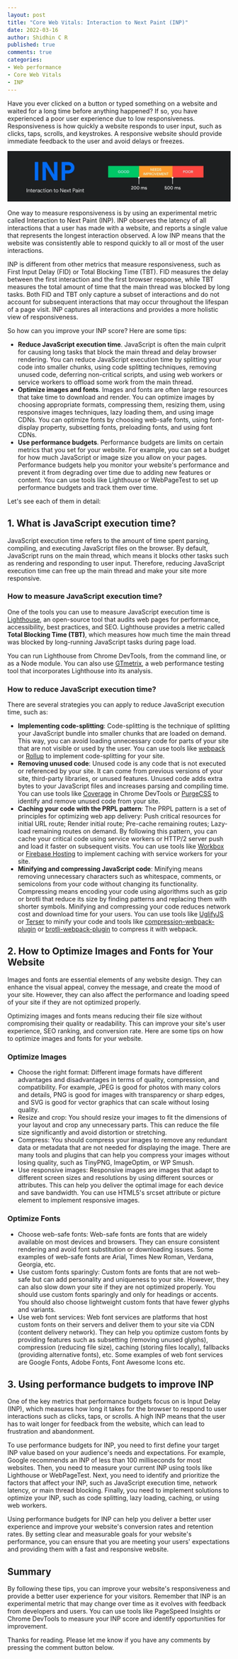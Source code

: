 ```yaml
---
layout: post
title: "Core Web Vitals: Interaction to Next Paint (INP)"
date: 2022-03-16
author: Shidhin C R
published: true
comments: true
categories:
- Web performance
- Core Web Vitals
- INP
---
```

Have you ever clicked on a button or typed something on a website and waited for a long time before anything happened? If so, you have experienced a poor user experience due to low responsiveness. Responsiveness is how quickly a website responds to user input, such as clicks, taps, scrolls, and keystrokes. A responsive website should provide immediate feedback to the user and avoid delays or freezes.
<!-- more -->

![interaction to next paint](/img/blog-images/inp-cwv.webp)

One way to measure responsiveness is by using an experimental metric called Interaction to Next Paint (INP). INP observes the latency of all interactions that a user has made with a website, and reports a single value that represents the longest interaction observed. A low INP means that the website was consistently able to respond quickly to all or most of the user interactions.

INP is different from other metrics that measure responsiveness, such as First Input Delay (FID) or Total Blocking Time (TBT). FID measures the delay between the first interaction and the first browser response, while TBT measures the total amount of time that the main thread was blocked by long tasks. Both FID and TBT only capture a subset of interactions and do not account for subsequent interactions that may occur throughout the lifespan of a page visit. INP captures all interactions and provides a more holistic view of responsiveness.

So how can you improve your INP score? Here are some tips:

- **Reduce JavaScript execution time**. JavaScript is often the main culprit for causing long tasks that block the main thread and delay browser rendering. You can reduce JavaScript execution time by splitting your code into smaller chunks, using code splitting techniques, removing unused code, deferring non-critical scripts, and using web workers or service workers to offload some work from the main thread.
- **Optimize images and fonts**. Images and fonts are often large resources that take time to download and render. You can optimize images by choosing appropriate formats, compressing them, resizing them, using responsive images techniques, lazy loading them, and using image CDNs. You can optimize fonts by choosing web-safe fonts, using font-display property, subsetting fonts, preloading fonts, and using font CDNs.
- **Use performance budgets**. Performance budgets are limits on certain metrics that you set for your website. For example, you can set a budget for how much JavaScript or image size you allow on your pages. Performance budgets help you monitor your website's performance and prevent it from degrading over time due to adding new features or content. You can use tools like Lighthouse or WebPageTest to set up performance budgets and track them over time.

Let's see each of them in detail:

## 1. What is JavaScript execution time?

JavaScript execution time refers to the amount of time spent parsing, compiling, and executing JavaScript files on the browser. By default, JavaScript runs on the main thread, which means it blocks other tasks such as rendering and responding to user input. Therefore, reducing JavaScript execution time can free up the main thread and make your site more responsive.

###  How to measure JavaScript execution time?

One of the tools you can use to measure JavaScript execution time is [Lighthouse](https://developers.google.com/web/tools/lighthouse), an open-source tool that audits web pages for performance, accessibility, best practices, and SEO. Lighthouse provides a metric called **Total Blocking Time (TBT)**, which measures how much time the main thread was blocked by long-running JavaScript tasks during page load.

You can run Lighthouse from Chrome DevTools, from the command line, or as a Node module. You can also use [GTmetrix](https://gtmetrix.com/), a web performance testing tool that incorporates Lighthouse into its analysis.

### How to reduce JavaScript execution time?

There are several strategies you can apply to reduce JavaScript execution time, such as:

- **Implementing code-splitting**: Code-splitting is the technique of splitting your JavaScript bundle into smaller chunks that are loaded on demand. This way, you can avoid loading unnecessary code for parts of your site that are not visible or used by the user. You can use tools like [webpack](https://webpack.js.org/) or [Rollup](https://rollupjs.org/) to implement code-splitting for your site.
- **Removing unused code**: Unused code is any code that is not executed or referenced by your site. It can come from previous versions of your site, third-party libraries, or unused features. Unused code adds extra bytes to your JavaScript files and increases parsing and compiling time. You can use tools like [Coverage](https://developer.chrome.com/docs/devtools/coverage/) in Chrome DevTools or [PurgeCSS](https://purgecss.com/) to identify and remove unused code from your site.
- **Caching your code with the PRPL pattern**: The PRPL pattern is a set of principles for optimizing web app delivery: Push critical resources for initial URL route; Render initial route; Pre-cache remaining routes; Lazy-load remaining routes on demand. By following this pattern, you can cache your critical code using service workers or HTTP/2 server push and load it faster on subsequent visits. You can use tools like [Workbox](https://developers.google.com/web/tools/workbox) or [Firebase Hosting](https://firebase.google.com/docs/hosting) to implement caching with service workers for your site.
- **Minifying and compressing JavaScript code**: Minifying means removing unnecessary characters such as whitespace, comments, or semicolons from your code without changing its functionality. Compressing means encoding your code using algorithms such as gzip or brotli that reduce its size by finding patterns and replacing them with shorter symbols. Minifying and compressing your code reduces network cost and download time for your users. You can use tools like [UglifyJS](https://github.com/mishoo/UglifyJS) or [Terser](https://terser.org/) to minify your code and tools like [compression-webpack-plugin](https://webpack.js.org/plugins/compression-webpack-plugin/) or [brotli-webpack-plugin](https://github.com/mynameiswhm/brotli-webpack-plugin) to compress it with webpack.

## 2. How to Optimize Images and Fonts for Your Website

Images and fonts are essential elements of any website design. They can enhance the visual appeal, convey the message, and create the mood of your site. However, they can also affect the performance and loading speed of your site if they are not optimized properly.

Optimizing images and fonts means reducing their file size without compromising their quality or readability. This can improve your site's user experience, SEO ranking, and conversion rate. Here are some tips on how to optimize images and fonts for your website.

### Optimize Images

- Choose the right format: Different image formats have different advantages and disadvantages in terms of quality, compression, and compatibility. For example, JPEG is good for photos with many colors and details, PNG is good for images with transparency or sharp edges, and SVG is good for vector graphics that can scale without losing quality.
- Resize and crop: You should resize your images to fit the dimensions of your layout and crop any unnecessary parts. This can reduce the file size significantly and avoid distortion or stretching.
- Compress: You should compress your images to remove any redundant data or metadata that are not needed for displaying the image. There are many tools and plugins that can help you compress your images without losing quality, such as TinyPNG, ImageOptim, or WP Smush.
- Use responsive images: Responsive images are images that adapt to different screen sizes and resolutions by using different sources or attributes. This can help you deliver the optimal image for each device and save bandwidth. You can use HTML5's srcset attribute or picture element to implement responsive images.

### Optimize Fonts

- Choose web-safe fonts: Web-safe fonts are fonts that are widely available on most devices and browsers. They can ensure consistent rendering and avoid font substitution or downloading issues. Some examples of web-safe fonts are Arial, Times New Roman, Verdana, Georgia, etc.
- Use custom fonts sparingly: Custom fonts are fonts that are not web-safe but can add personality and uniqueness to your site. However, they can also slow down your site if they are not optimized properly. You should use custom fonts sparingly and only for headings or accents. You should also choose lightweight custom fonts that have fewer glyphs and variants.
- Use web font services: Web font services are platforms that host custom fonts on their servers and deliver them to your site via CDN (content delivery network). They can help you optimize custom fonts by providing features such as subsetting (removing unused glyphs), compression (reducing file size), caching (storing files locally), fallbacks (providing alternative fonts), etc. Some examples of web font services are Google Fonts, Adobe Fonts, Font Awesome Icons etc.

## 3. Using performance budgets to improve INP

One of the key metrics that performance budgets focus on is Input Delay (INP), which measures how long it takes for the browser to respond to user interactions such as clicks, taps, or scrolls. A high INP means that the user has to wait longer for feedback from the website, which can lead to frustration and abandonment.

To use performance budgets for INP, you need to first define your target INP value based on your audience's needs and expectations. For example, Google recommends an INP of less than 100 milliseconds for most websites. Then, you need to measure your current INP using tools like Lighthouse or WebPageTest. Next, you need to identify and prioritize the factors that affect your INP, such as JavaScript execution time, network latency, or main thread blocking. Finally, you need to implement solutions to optimize your INP, such as code splitting, lazy loading, caching, or using web workers.

Using performance budgets for INP can help you deliver a better user experience and improve your website's conversion rates and retention rates. By setting clear and measurable goals for your website's performance, you can ensure that you are meeting your users' expectations and providing them with a fast and responsive website.

## Summary

By following these tips, you can improve your website's responsiveness and provide a better user experience for your visitors. Remember that INP is an experimental metric that may change over time as it evolves with feedback from developers and users. You can use tools like PageSpeed Insights or Chrome DevTools to measure your INP score and identify opportunities for improvement.

Thanks for reading. Please let me know if you have any comments by pressing the comment button below.
